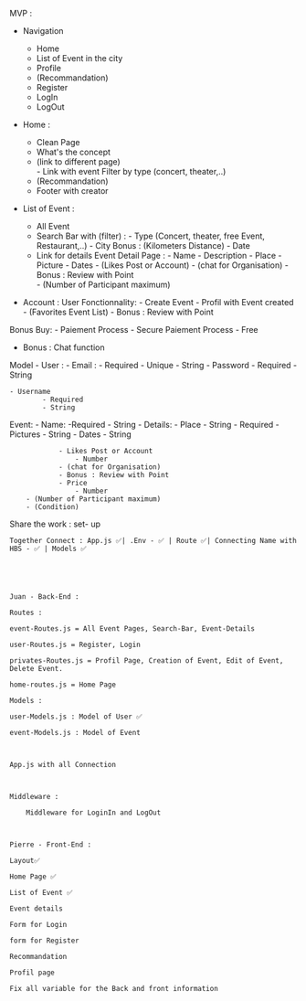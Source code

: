 MVP :
- Navigation
    - Home
    - List of Event in the city
    - Profile
    - (Recommandation)
    - Register
    - LogIn
    - LogOut

- Home :
    - Clean Page 
    - What's the concept
    - (link to different page)   
            - Link with event Filter by type (concert, theater,..)
    - (Recommandation)
    - Footer with creator 


- List of Event :
    - All Event 
    - Search Bar with (filter) :
            - Type (Concert, theater, free Event, Restaurant,..)
            - City Bonus : (Kilometers Distance)
            - Date
    - Link for details Event 
            Detail Page :
                - Name
                - Description
                - Place
                - Picture
                - Dates
                - (Likes Post or Account)
                - (chat for Organisation)
                - Bonus : Review with Point        
                - (Number of Participant maximum)



- Account :
        User Fonctionnality:
            - Create Event
            - Profil with Event created
            - (Favorites Event List)
            - Bonus : Review with Point



Bonus Buy: 
    - Paiement Process
    - Secure Paiement Process
    - Free

- Bonus : Chat function



Model -
User :
    - Email :
        - Required
        - Unique
        - String
    - Password
            - Required
            - String

    - Username
            - Required
            - String
            
 
Event:
        - Name:
            -Required
            - String
        - Details:
                - Place
                    - String
                    - Required
                - Pictures
                    - String
                - Dates
                    - String

                - Likes Post or Account
                    - Number
                - (chat for Organisation)
                - Bonus : Review with Point
                - Price
                    - Number
        - (Number of Participant maximum)
        - (Condition)




Share the work :
    set- up 
    



    Together Connect : App.js ✅| .Env - ✅ | Route ✅| Connecting Name with HBS - ✅ | Models ✅





    Juan - Back-End :

    Routes :

    event-Routes.js = All Event Pages, Search-Bar, Event-Details

    user-Routes.js = Register, Login

    privates-Routes.js = Profil Page, Creation of Event, Edit of Event, Delete Event. 

    home-routes.js = Home Page 

    Models :
    
    user-Models.js : Model of User ✅

    event-Models.js : Model of Event



    App.js with all Connection



    Middleware :

        Middleware for LoginIn and LogOut

    

    Pierre - Front-End :

    Layout✅

    Home Page ✅

    List of Event ✅

    Event details 

    Form for Login

    form for Register

    Recommandation

    Profil page

    Fix all variable for the Back and front information

    

